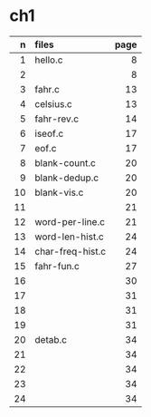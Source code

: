 # ch1

| n  | files            | page |
| -: | :-               | -:   |
| 1  | hello.c          | 8    |
| 2  |                  | 8    |
| 3  | fahr.c           | 13   |
| 4  | celsius.c        | 13   |
| 5  | fahr-rev.c       | 14   |
| 6  | iseof.c          | 17   |
| 7  | eof.c            | 17   |
| 8  | blank-count.c    | 20   |
| 9  | blank-dedup.c    | 20   |
| 10 | blank-vis.c      | 20   |
| 11 |                  | 21   |
| 12 | word-per-line.c  | 21   |
| 13 | word-len-hist.c  | 24   |
| 14 | char-freq-hist.c | 24   |
| 15 | fahr-fun.c       | 27   |
| 16 |                  | 30   |
| 17 |                  | 31   |
| 18 |                  | 31   |
| 19 |                  | 31   |
| 20 | detab.c          | 34   |
| 21 |                  | 34   |
| 22 |                  | 34   |
| 23 |                  | 34   |
| 24 |                  | 34   |
